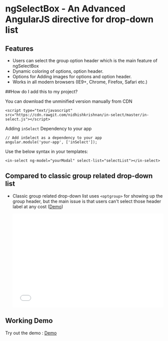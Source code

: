 # ngSelectBox - An Advanced AngularJS directive for drop-down list

## Features

* Users can select the group option header which is the main feature of ngSelectBox
* Dynamic coloring of options, option header.
* Options for Adding images for options and option header.
* Works in all modern browsers (IE9+, Chrome, Firefox, Safari etc.)

##How do I add this to my project?

You can download the unminified version manually from CDN
```
<script type="text/javascript" src="https://cdn.rawgit.com/nidhishkrishnan/in-select/master/in-select.js"></script>
```
Adding `inSelect` Dependency to your app
```
// Add inSelect as a dependency to your app
angular.module('your-app', ['inSelect']);
```
Use the below syntax in your templates:
```
<in-select ng-model="yourModal" select-list="selectList"></in-select>
```
    
## Compared to classic group related drop-down list

* Classic group related drop-down list uses `<optgroup>` for showing up the group header, but the main issue is that users can't select 
  those header label at any cost ([Demo](https://jsfiddle.net/gm23gwq5/embedded/result/))
  
  <iframe width="100%" height="300" src="//jsfiddle.net/gvbodbb9/embedded/" allowfullscreen="allowfullscreen" frameborder="0"></iframe>

## Working Demo

Try out the demo :
[Demo](https://jsfiddle.net/a1jffmyt/)  


